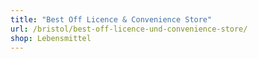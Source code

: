 ```yaml
---
title: "Best Off Licence & Convenience Store"
url: /bristol/best-off-licence-und-convenience-store/
shop: Lebensmittel
---
```

